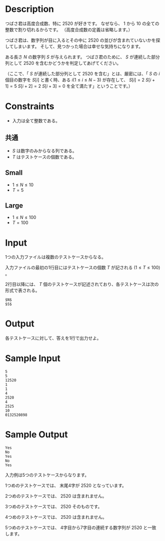 # Description

つばさ君は高度合成数、特に $2520$ が好きです。
なぜなら、 $1$ から $10$ の全ての整数で割り切れるからです。
（高度合成数の定義は省略します。）

つばさ君は、数字列が目に入るとその中に $2520$ の並びが含まれていないかを探してしまいます。
そして、見つかった場合は幸せな気持ちになります。

ある長さ $N$ の数字列 $S$ が与えられます。
つばさ君のために、 $S$ が連続した部分列として $2520$ を含むかどうかを判定してあげてください。

（ここで、「 $S$ が連続した部分列として $2520$ を含む」とは、厳密には、「 $S$ の $i$ 個目の数字を $S[i]$ と書く時、ある $i (1 \leq i \leq N-3)$ が存在して、 $S[i] = 2$ $S[i+1] = 5$ $S[i+2] = 2$  $S[i+3] = 0$ を全て満たす」ということです。）

# Constraints

* 入力は全て整数である。

## 共通

* $S$ は数字のみからなる列である。
* $T$ はテストケースの個数である。

## Small

* $1 \leq N \leq 10$
* $T = 5$
 
## Large

* $1 \leq N \leq 100$
* $T = 100$

# Input
1つの入力ファイルは複数のテストケースからなる。

入力ファイルの最初の1行目にはテストケースの個数 $T$ が記される $(1 \leq T \leq 100)$ 。

2行目以降には、 $T$ 個のテストケースが記述されており、各テストケースは次の形式で表される。

```
$N$
$S$
```

# Output
各テストケースに対して、答えを1行で出力せよ。

# Sample Input
```
5
5
12520
1
1
4
2520
4
2525
10
0132520898
```

# Sample Output
```
Yes
No
Yes
No
Yes
```
入力例は5つのテストケースからなります。

1つめのテストケースでは、 末尾4字が $2520$ となっています。

2つめのテストケースでは、 $2520$ は含まれません。

3つめのテストケースでは、 $2520$ そのものです。

4つめのテストケースでは、 $2520$ は含まれません。

5つめのテストケースでは、 4字目から7字目の連続する数字列が $2520$ と一致します。

